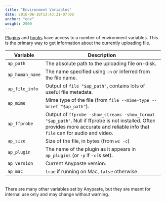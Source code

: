 ```yaml
---
title: "Environment Variables"
date: 2018-06-10T13:43:21-07:00
anchor: "env"
weight: 2000
---
```


[Plugins](#making-plugins) and [hooks](#hooks) have access to a number of environment variables. This is the primary way to get information about the currently uploading file.

Variable|Description
---|---
`ap_path`| The absolute path to the uploading file on-disk.
`ap_human_name`| The name specified using `-n` or inferred from the file name.
`ap_file_info`| Output of `file "$ap_path"`, contains lots of useful file metadata.
`ap_mime`| Mime type of the file (from `file --mime-type --brief "$ap_path"`).
`ap_ffprobe`| Output of `ffprobe -show_streams -show_format "$ap_path"`. Null if ffprobe is not installed. Often provides more accurate and reliable info that `file` can for audio and video.
`ap_size`| Size of the file, in bytes (from `wc -c`)
`ap_plugin`| The name of the plugin as it appears in `ap_plugins` (or `-p` if `-x` is set).
`ap_version`| Current Anypaste version.
`ap_mac`| `true` if running on Mac, `false` otherwise.
<br>
There are many other variables set by Anypaste, but they are meant for internal use only and may change without warning.
